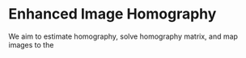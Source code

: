 # Enhanced Image Homography

We aim to estimate homography, solve homography matrix, and map images to the